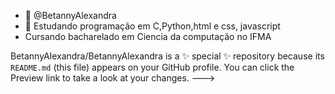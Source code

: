 - 👋  @BetannyAlexandra 
- 🌱 Estudando programação em C,Python,html e css, javascript
-  Cursando bacharelado em Ciencia da computação no IFMA

BetannyAlexandra/BetannyAlexandra is a ✨ special ✨ repository because its `README.md` (this file) appears on your GitHub profile.
You can click the Preview link to take a look at your changes.
--->
